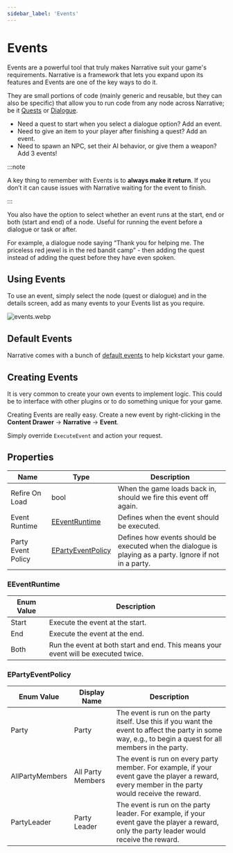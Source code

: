 ```yaml
---
sidebar_label: 'Events'
---
```


# Events

Events are a powerful tool that truly makes Narrative suit your game's requirements. Narrative is a framework that lets you expand upon its features and Events are one of the key ways to do it.

They are small portions of code (mainly generic and reusable, but they can also be specific) that allow you to run code from any node across Narrative; be it [Quests](../quests) or [Dialogue](../dialogue).

- Need a quest to start when you select a dialogue option? Add an event.
- Need to give an item to your player after finishing a quest? Add an event.
- Need to spawn an NPC, set their AI behavior, or give them a weapon? Add 3 events!

:::note

A key thing to remember with Events is to **always make it return**. If you don’t it can cause issues with Narrative waiting for the event to finish.

:::

You also have the option to select whether an event runs at the start, end or both (start and end) of a node. Useful for running the event before a dialogue or task or after. 

For example, a dialogue node saying “Thank you for helping me. The priceless red jewel is in the red bandit camp” - then adding the quest instead of adding the quest before they have even spoken.

## Using Events

To use an event, simply select the node (quest or dialogue) and in the details screen, add as many events to your Events list as you require.

![events.webp](//img/pro/events/events.webp)

## Default Events

Narrative comes with a bunch of [default events](./default-events) to help kickstart your game.

## Creating Events

It is very common to create your own events to implement logic. This could be to interface with other plugins or to do something unique for your game.

Creating Events are really easy. Create a new event by right-clicking in the **Content Drawer** -> **Narrative** -> **Event**.

Simply override `ExecuteEvent` and action your request.

## Properties

| Name               | Type                                              | Description                                                                                              |
|--------------------|---------------------------------------------------|----------------------------------------------------------------------------------------------------------|
| Refire On Load     | bool                                              | When the game loads back in, should we fire this event off again.                                        |
| Event Runtime      | [EEventRuntime](./index.md#eeventruntime)         | Defines when the event should be executed.                                                               |
| Party Event Policy | [EPartyEventPolicy](./index.md#epartyeventpolicy) | Defines how events should be executed when the dialogue is playing as a party. Ignore if not in a party. |

### EEventRuntime

| Enum Value | Description                                                                        |
|------------|------------------------------------------------------------------------------------|
| Start      | Execute the event at the start.                                                    |
| End        | Execute the event at the end.                                                      |
| Both       | Run the event at both start and end. This means your event will be executed twice. |

### EPartyEventPolicy

| Enum Value      | Display Name      | Description                                                                                                                                                |
|-----------------|-------------------|------------------------------------------------------------------------------------------------------------------------------------------------------------|
| Party           | Party             | The event is run on the party itself. Use this if you want the event to affect the party in some way, e.g., to begin a quest for all members in the party. |
| AllPartyMembers | All Party Members | The event is run on every party member. For example, if your event gave the player a reward, every member in the party would receive the reward.           |
| PartyLeader     | Party Leader      | The event is run on the party leader. For example, if your event gave the player a reward, only the party leader would receive the reward.                 |
